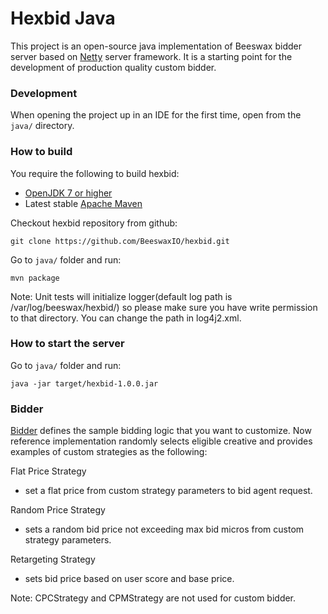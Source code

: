 # Hexbid Java

This project is an open-source java implementation of Beeswax bidder server
based on [Netty](http://netty.io/) server framework. It is a starting point for
the development of production quality custom bidder.

### Development
When opening the project up in an IDE for the first time, open from the `java/` directory.

### How to build
You require the following to build hexbid:

* [OpenJDK 7 or higher](http://openjdk.java.net/install/)
* Latest stable [Apache Maven](https://maven.apache.org/download.cgi)

Checkout hexbid repository from github:
```
git clone https://github.com/BeeswaxIO/hexbid.git
```

Go to `java/` folder and run:
```
mvn package
```

Note: Unit tests will initialize logger(default log path is /var/log/beeswax/hexbid/)
so please make sure you have write permission to that directory. You can change
the path in log4j2.xml.

### How to start the server

Go to `java/` folder and run:
```
java -jar target/hexbid-1.0.0.jar
```

### Bidder
[Bidder](src/main/java/com/beeswax/hexbid/bidder/Bidder.java) defines the
sample bidding logic that you want to customize. Now reference implementation
randomly selects eligible creative and provides examples of custom strategies as
the following:

Flat Price Strategy
  - set a flat price from custom strategy parameters to bid agent request.

Random Price Strategy
  - sets a random bid price not exceeding max bid micros from custom strategy parameters.

Retargeting Strategy
  - sets bid price based on user score and base price.

Note: CPCStrategy and CPMStrategy are not used for custom bidder.